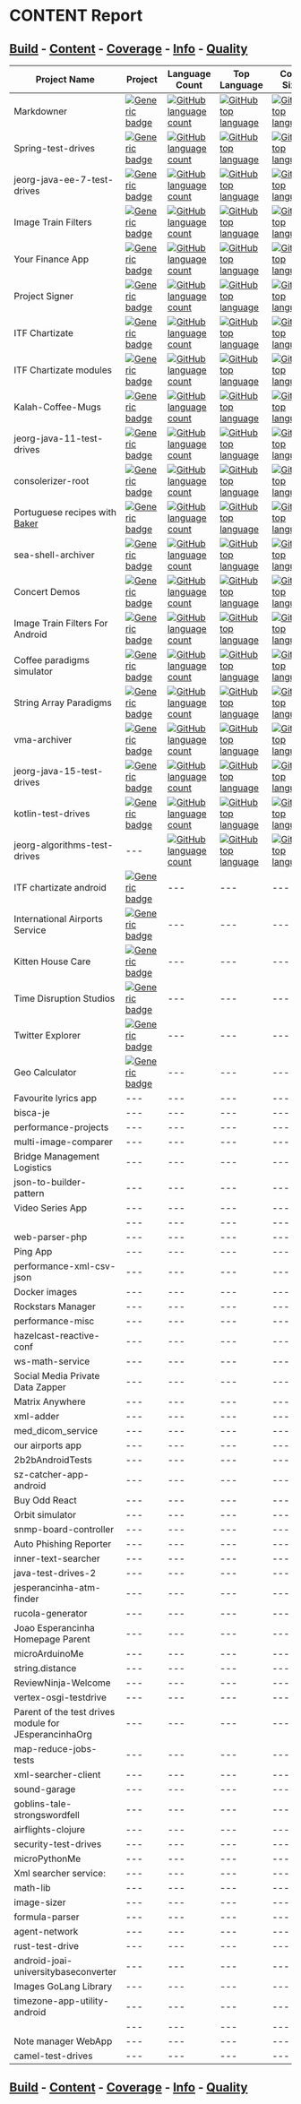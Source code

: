 # CONTENT Report

## [Build](./Build.md) - [Content](./Content.md) - [Coverage](./Coverage.md) - [Info](./Info.md) - [Quality](./Quality.md)

|Project Name|Project|Language Count|Top Language|Code Size|
|---|---|---|---|---|
|Markdowner|[![Generic badge](https://img.shields.io/static/v1.svg?label=GitHub&message=Markdowner&color=informational)](https://github.com/jesperancinha/markdowner)|[![GitHub language count](https://img.shields.io/github/languages/count/jesperancinha/markdowner.svg)]()|[![GitHub top language](https://img.shields.io/github/languages/top/jesperancinha/markdowner.svg)]()|[![GitHub top language](https://img.shields.io/github/languages/code-size/jesperancinha/markdowner.svg)]()|
|Spring-test-drives|[![Generic badge](https://img.shields.io/static/v1.svg?label=GitHub&message=Spring%205%20Test%20Drives&color=informational)](https://github.com/jesperancinha/jeorg-spring-5-test-drives)|[![GitHub language count](https://img.shields.io/github/languages/count/jesperancinha/jeorg-spring-5-test-drives.svg)](#)|[![GitHub top language](https://img.shields.io/github/languages/top/jesperancinha/jeorg-spring-5-test-drives.svg)](#)|[![GitHub top language](https://img.shields.io/github/languages/code-size/jesperancinha/jeorg-spring-5-test-drives.svg)](#)|
|jeorg-java-ee-7-test-drives|[![Generic badge](https://img.shields.io/static/v1.svg?label=GitHub&message=Java%20EE%207%20Test%20Drives&color=informational)](https://github.com/jesperancinha/jeorg-java-ee-7-test-drives)|[![GitHub language count](https://img.shields.io/github/languages/count/jesperancinha/jeorg-java-ee-7-test-drives.svg)](#)|[![GitHub top language](https://img.shields.io/github/languages/top/jesperancinha/jeorg-java-ee-7-test-drives.svg)](#)|[![GitHub top language](https://img.shields.io/github/languages/code-size/jesperancinha/jeorg-java-ee-7-test-drives.svg)](#)|
|Image Train Filters|[![Generic badge](https://img.shields.io/static/v1.svg?label=Homepage&message=Image%20Train%20Filters&color=informational)](http://itf.joaofilipesabinoesperancinha.nl/)|[![GitHub language count](https://img.shields.io/github/languages/count/jesperancinha/image-train-filters-scala.svg)](#)|[![GitHub top language](https://img.shields.io/github/languages/top/jesperancinha/image-train-filters-scala.svg)](#)|[![GitHub top language](https://img.shields.io/github/languages/code-size/jesperancinha/image-train-filters-scala.svg)](#)|
|Your Finance App|[![Generic badge](https://img.shields.io/static/v1.svg?label=GitHub&message=Your%20finance%20JE&color=informational)](https://github.com/jesperancinha/your-finance-je)|[![GitHub language count](https://img.shields.io/github/languages/count/jesperancinha/your-finance-je.svg)](#)|[![GitHub top language](https://img.shields.io/github/languages/top/jesperancinha/your-finance-je.svg)](#)|[![GitHub top language](https://img.shields.io/github/languages/code-size/jesperancinha/your-finance-je.svg)](#)|
|Project Signer|[![Generic badge](https://img.shields.io/static/v1.svg?label=GitHub&message=Project%20Signer&color=informational)](https://github.com/jesperancinha/project-signer)|[![GitHub language count](https://img.shields.io/github/languages/count/jesperancinha/project-signer.svg)]()|[![GitHub top language](https://img.shields.io/github/languages/top/jesperancinha/project-signer.svg)]()|[![GitHub top language](https://img.shields.io/github/languages/code-size/jesperancinha/project-signer.svg)]()|
|ITF Chartizate|[![Generic badge](https://img.shields.io/static/v1.svg?label=GitHub&message=ITF%20Chartizate&color=informational)](https://github.com/jesperancinha/itf-chartizate)|[![GitHub language count](https://img.shields.io/github/languages/count/JEsperancinhaOrg/itf-chartizate.svg)](#)|[![GitHub top language](https://img.shields.io/github/languages/top/JEsperancinhaOrg/itf-chartizate.svg)](#)|[![GitHub top language](https://img.shields.io/github/languages/code-size/JEsperancinhaOrg/itf-chartizate.svg)](#)|
|ITF Chartizate modules|[![Generic badge](https://img.shields.io/static/v1.svg?label=GitHub&message=ITF%20Chartizate%20Modules&color=informational)](https://github.com/jesperancinha/itf-chartizate-modules)|[![GitHub language count](https://img.shields.io/github/languages/count/jesperancinha/itf-chartizate-modules.svg)](#)|[![GitHub top language](https://img.shields.io/github/languages/top/jesperancinha/itf-chartizate-modules.svg)](#)|[![GitHub top language](https://img.shields.io/github/languages/code-size/jesperancinha/itf-chartizate-modules.svg)](#)|
|Kalah-Coffee-Mugs|[![Generic badge](https://img.shields.io/static/v1.svg?label=Homepage&message=MancalaJE&color=informational)](http://mancalaje.joaofilipesabinoesperancinha.nl/)|[![GitHub language count](https://img.shields.io/github/languages/count/jesperancinha/mancalaje.svg)](#)|[![GitHub top language](https://img.shields.io/github/languages/top/jesperancinha/mancalaje.svg)](#)|[![GitHub top language](https://img.shields.io/github/languages/code-size/jesperancinha/mancalaje.svg)](#)|
|jeorg-java-11-test-drives|[![Generic badge](https://img.shields.io/static/v1.svg?label=GitHub&message=Java%2011%20Test%20Drives&color=informational)](https://github.com/jesperancinha/jeorg-java-11-test-drives)|[![GitHub language count](https://img.shields.io/github/languages/count/jesperancinha/jeorg-java-11-test-drives.svg)](#)|[![GitHub top language](https://img.shields.io/github/languages/top/jesperancinha/jeorg-java-11-test-drives.svg)](#)|[![GitHub top language](https://img.shields.io/github/languages/code-size/jesperancinha/jeorg-java-11-test-drives.svg)](#)|
|consolerizer-root|[![Generic badge](https://img.shields.io/static/v1.svg?label=GitHub&message=Consolerizer&color=informational)](https://github.com/JEsperancinhaOrg/consolerizer-root)|[![GitHub language count](https://img.shields.io/github/languages/count/JEsperancinhaOrg/consolerizer-root.svg)](#)|[![GitHub top language](https://img.shields.io/github/languages/top/JEsperancinhaOrg/consolerizer-root.svg)](#)|[![GitHub top language](https://img.shields.io/github/languages/code-size/JEsperancinhaOrg/consolerizer-root.svg)](#)|
|Portuguese recipes with [Baker](https://ing-bank.github.io/baker/)|[![Generic badge](https://img.shields.io/static/v1.svg?label=GitHub&message=Baker%20portuguese%20recipes&color=informational)](https://github.com/jesperancinha/portuguese-recipes)|[![GitHub language count](https://img.shields.io/github/languages/count/jesperancinha/portuguese-recipes.svg)](#)|[![GitHub top language](https://img.shields.io/github/languages/top/jesperancinha/portuguese-recipes.svg)](#)|[![GitHub top language](https://img.shields.io/github/languages/code-size/jesperancinha/portuguese-recipes.svg)](#)|
|sea-shell-archiver|[![Generic badge](https://img.shields.io/static/v1.svg?label=GitHub&message=Sea%20Shell%20Archiver&color=informational)](https://github.com/jesperancinha/sea-shell-archiver)|[![GitHub language count](https://img.shields.io/github/languages/count/jesperancinha/sea-shell-archiver.svg)](#)|[![GitHub top language](https://img.shields.io/github/languages/top/jesperancinha/sea-shell-archiver.svg)](#)|[![GitHub top language](https://img.shields.io/github/languages/code-size/jesperancinha/sea-shell-archiver.svg)](#)|
|Concert Demos|[![Generic badge](https://img.shields.io/static/v1.svg?label=GitHub&message=Concert%20Demos&color=informational)](https://github.com/jesperancinha/concert-demos-root)|[![GitHub language count](https://img.shields.io/github/languages/count/jesperancinha/concert-demos-root.svg)](#)|[![GitHub top language](https://img.shields.io/github/languages/top/jesperancinha/concert-demos-root.svg)](#)|[![GitHub top language](https://img.shields.io/github/languages/code-size/jesperancinha/concert-demos-root.svg)](#)|
|Image Train Filters For Android|[![Generic badge](https://img.shields.io/static/v1.svg?label=GitHub&message=ITF%20Android&color=informational)](https://github.com/jesperancinha/image-train-filters-android)|[![GitHub language count](https://img.shields.io/github/languages/count/jesperancinha/image-train-filters-android.svg)]()|[![GitHub top language](https://img.shields.io/github/languages/top/jesperancinha/image-train-filters-android.svg)]()|[![GitHub top language](https://img.shields.io/github/languages/code-size/jesperancinha/image-train-filters-android.svg)]()|
|Coffee paradigms simulator|[![Generic badge](https://img.shields.io/static/v1.svg?label=GitHub&message=Coffee%20Paradigms&color=informational)](https://github.com/jesperancinha/coffee-paradigms)|[![GitHub language count](https://img.shields.io/github/languages/count/jesperancinha/coffee-paradigms.svg)](#)|[![GitHub top language](https://img.shields.io/github/languages/top/jesperancinha/coffee-paradigms.svg)](#)|[![GitHub top language](https://img.shields.io/github/languages/code-size/jesperancinha/coffee-paradigms.svg)](#)|
|String Array Paradigms|[![Generic badge](https://img.shields.io/static/v1.svg?label=GitHub&message=String%20Array%20Paradigms&color=informational)](https://github.com/jesperancinha/string-array-paradigms)|[![GitHub language count](https://img.shields.io/github/languages/count/jesperancinha/string-array-paradigms.svg)](#)|[![GitHub top language](https://img.shields.io/github/languages/top/jesperancinha/string-array-paradigms.svg)](#)|[![GitHub top language](https://img.shields.io/github/languages/code-size/jesperancinha/string-array-paradigms.svg)](#)|
|vma-archiver|[![Generic badge](https://img.shields.io/static/v1.svg?label=GitHub&message=VMA%20Archiver&color=informational)](https://github.com/jesperancinha/jeorg-spring-5-test-drives)|[![GitHub language count](https://img.shields.io/github/languages/count/jesperancinha/vma-archiver.svg)](#)|[![GitHub top language](https://img.shields.io/github/languages/top/jesperancinha/vma-archiver.svg)](#)|[![GitHub top language](https://img.shields.io/github/languages/code-size/jesperancinha/vma-archiver.svg)](#)|
|jeorg-java-15-test-drives|[![Generic badge](https://img.shields.io/static/v1.svg?label=GitHub&message=Java%20Test%20Drives&color=informational)](https://github.com/jesperancinha/jeorg-java-15-test-drives)|[![GitHub language count](https://img.shields.io/github/languages/count/jesperancinha/jeorg-java-15-test-drives.svg)](#)|[![GitHub top language](https://img.shields.io/github/languages/top/jesperancinha/jeorg-java-15-test-drives.svg)](#)|[![GitHub top language](https://img.shields.io/github/languages/code-size/jesperancinha/jeorg-java-15-test-drives.svg)](#)|
|kotlin-test-drives|[![Generic badge](https://img.shields.io/static/v1.svg?label=GitHub&message=Kotlin%20Test%20Drives&color=informational)](https://github.com/jesperancinha/kotlin-test-drives)|[![GitHub language count](https://img.shields.io/github/languages/count/jesperancinha/kotlin-test-drives.svg)](#)|[![GitHub top language](https://img.shields.io/github/languages/top/jesperancinha/kotlin-test-drives.svg)](#)|[![GitHub top language](https://img.shields.io/github/languages/code-size/jesperancinha/kotlin-test-drives.svg)](#)|
|jeorg-algorithms-test-drives|---|[![GitHub language count](https://img.shields.io/github/languages/count/jesperancinha/jeorg-algorithms-test-drives.svg)](#)|[![GitHub top language](https://img.shields.io/github/languages/top/jesperancinha/jeorg-algorithms-test-drives.svg)](#)|[![GitHub top language](https://img.shields.io/github/languages/code-size/jesperancinha/jeorg-algorithms-test-drives.svg)](#)|
|ITF chartizate android|[![Generic badge](https://img.shields.io/static/v1.svg?label=GitHub&message=itf-chartizate-android&color=informational)](https://github.com/JEsperancinhaOrg/itf-chartizate-android)|---|---|---|
|International Airports Service|[![Generic badge](https://img.shields.io/static/v1.svg?label=BitBucket&message=International%20Airports&color=informational)](https://bitbucket.org/jesperancinha/international-airports-service-root)|---|---|---|
|Kitten House Care|[![Generic badge](https://img.shields.io/static/v1.svg?label=BitBucket&message=Kitten%20House%20Care&color=informational)](https://bitbucket.org/jesperancinha/kitten-house-care-parent/src/master/)|---|---|---|
|Time Disruption Studios|[![Generic badge](https://img.shields.io/static/v1.svg?label=BitBucket&message=Time%20Disruption%20Studios&color=informational)](https://bitbucket.org/jesperancinha/tds-portal)|---|---|---|
|Twitter Explorer|[![Generic badge](https://img.shields.io/static/v1.svg?label=BitBucket&message=Twitter%20Explorer&color=informational)](https://bitbucket.org/jesperancinha/twitter-explorer)|---|---|---|
|Geo Calculator|[![Generic badge](https://img.shields.io/static/v1.svg?label=GitHub&message=Geo%20Calculator&color=informational)](https://github.com/JEsperancinhaOrg/geo-calculator)|---|---|---|
|Favourite lyrics app|---|---|---|---|
|bisca-je|---|---|---|---|
|performance-projects|---|---|---|---|
|multi-image-comparer|---|---|---|---|
|Bridge Management Logistics|---|---|---|---|
|json-to-builder-pattern|---|---|---|---|
|Video Series App|---|---|---|---|
||---|---|---|---|
|web-parser-php|---|---|---|---|
|Ping App|---|---|---|---|
|performance-xml-csv-json|---|---|---|---|
|Docker images|---|---|---|---|
|Rockstars Manager|---|---|---|---|
|performance-misc|---|---|---|---|
|hazelcast-reactive-conf|---|---|---|---|
|ws-math-service|---|---|---|---|
|Social Media Private Data Zapper|---|---|---|---|
|Matrix Anywhere|---|---|---|---|
|xml-adder|---|---|---|---|
|med_dicom_service|---|---|---|---|
|our airports app|---|---|---|---|
|2b2bAndroidTests|---|---|---|---|
|sz-catcher-app-android|---|---|---|---|
|Buy Odd React|---|---|---|---|
|Orbit simulator|---|---|---|---|
|snmp-board-controller|---|---|---|---|
|Auto Phishing Reporter|---|---|---|---|
|inner-text-searcher|---|---|---|---|
|java-test-drives-2|---|---|---|---|
|jesperancinha-atm-finder|---|---|---|---|
|rucola-generator|---|---|---|---|
|Joao Esperancinha Homepage Parent|---|---|---|---|
|microArduinoMe|---|---|---|---|
|string.distance|---|---|---|---|
|ReviewNinja-Welcome|---|---|---|---|
|vertex-osgi-testdrive|---|---|---|---|
|Parent of the test drives module for JEsperancinhaOrg|---|---|---|---|
|map-reduce-jobs-tests|---|---|---|---|
|xml-searcher-client|---|---|---|---|
|sound-garage|---|---|---|---|
|goblins-tale-strongswordfell|---|---|---|---|
|airflights-clojure|---|---|---|---|
|security-test-drives|---|---|---|---|
|microPythonMe|---|---|---|---|
|Xml searcher service:|---|---|---|---|
|math-lib|---|---|---|---|
|image-sizer|---|---|---|---|
|formula-parser|---|---|---|---|
|agent-network|---|---|---|---|
|rust-test-drive|---|---|---|---|
|android-joai-universitybaseconverter|---|---|---|---|
|Images GoLang Library|---|---|---|---|
|timezone-app-utility-android|---|---|---|---|
||---|---|---|---|
|Note manager WebApp|---|---|---|---|
|camel-test-drives|---|---|---|---|
## [Build](./Build.md) - [Content](./Content.md) - [Coverage](./Coverage.md) - [Info](./Info.md) - [Quality](./Quality.md)


